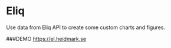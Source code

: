 Eliq
====
Use data from Eliq API to create some custom charts and figures.

###DEMO
https://el.heidmark.se
